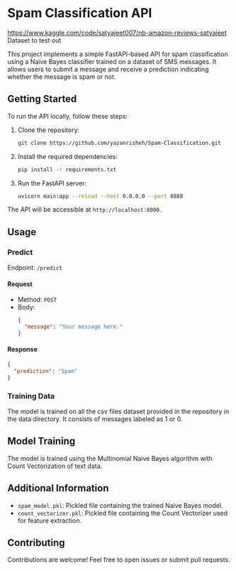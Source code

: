 # Spam Classification API

https://www.kaggle.com/code/satyajeet007/nb-amazon-reviews-satyajeet
Dataset to test out

This project implements a simple FastAPI-based API for spam classification using a Naive Bayes classifier trained on a dataset of SMS messages. It allows users to submit a message and receive a prediction indicating whether the message is spam or not.

## Getting Started

To run the API locally, follow these steps:

1. Clone the repository:

   ```bash
   git clone https://github.com/yazanrisheh/Spam-Classification.git
   ```

2. Install the required dependencies:

   ```bash
   pip install -r requirements.txt
   ```

3. Run the FastAPI server:

   ```bash
   uvicorn main:app --reload --host 0.0.0.0 --port 8888                               
   ```

The API will be accessible at `http://localhost:8000`.

## Usage

### Predict

Endpoint: `/predict`

#### Request

- Method: `POST`
- Body:
  ```json
  {
    "message": "Your message here."
  }
  ```

#### Response

```json
{
  "prediction": "Spam"
}
```

### Training Data

The model is trained on all the csv files dataset provided in the repository in the data directory. It consists of  messages labeled as 1 or 0.

## Model Training

The model is trained using the Multinomial Naive Bayes algorithm with Count Vectorization of text data.

## Additional Information

- `spam_model.pkl`: Pickled file containing the trained Naive Bayes model.
- `count_vectorizer.pkl`: Pickled file containing the Count Vectorizer used for feature extraction.

## Contributing

Contributions are welcome! Feel free to open issues or submit pull requests.

